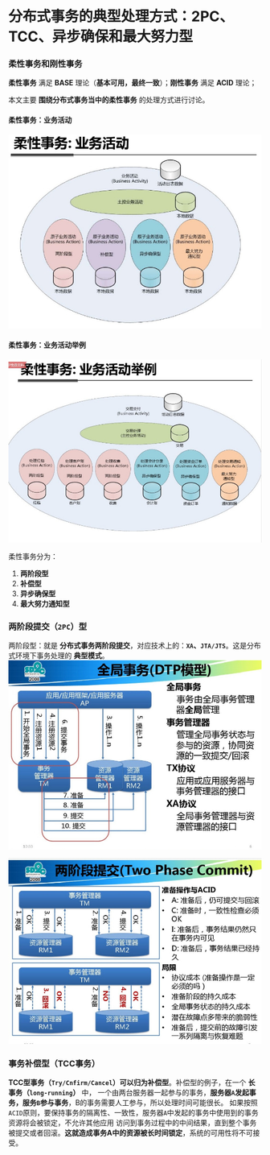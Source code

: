 分布式事务的典型处理方式：2PC、TCC、异步确保和最大努力型
==========================================================================================
### 柔性事务和刚性事务
**柔性事务** 满足 **BASE** 理论（**基本可用，最终一致**）；**刚性事务** 满足 **ACID** 理论；

本文主要 **围绕分布式事务当中的柔性事务** 的处理方式进行讨论。

#### 柔性事务：业务活动
![柔性事务：业务活动](img/p1.jpg)

#### 柔性事务：业务活动举例
![柔性事务：业务活动举例](img/p2.jpg)

柔性事务分为：
1. **两阶段型**
2. **补偿型**
3. **异步确保型**
4. **最大努力通知型**

### 两阶段提交（`2PC`）型
两阶段型：就是 **分布式事务两阶段提交**，对应技术上的：**`XA`、`JTA/JTS`**。这是分布式环境下事务处理的 **典型模式**。
![全局事务(DTP模型)](img/p3.jpg)

![两阶段提交](img/p4.jpg)

### 事务补偿型（TCC事务）
**TCC型事务（`Try/Cnfirm/Cancel`）可以归为补偿型**。补偿型的例子，在一个 **长事务（`long-running`）** 中，
一个由两台服务器一起参与的事务，**服务器`A`发起事务，服务`B`参与事务**，B的事务需要人工参与，所以处理时间可能很长。
如果按照`ACID`原则，要保持事务的隔离性、一致性，服务器`A`中发起的事务中使用到的事务资源将会被锁定，不允许其他应用
访问到事务过程中的中间结果，直到整个事务被提交或者回滚。**这就造成事务A中的资源被长时间锁定**，系统的可用性将不可接受。






